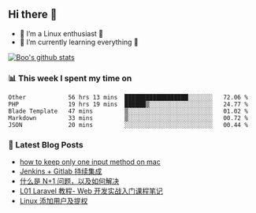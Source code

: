 ## Hi there 👋
* 🔭 I’m a Linux enthusiast 🐧️
* 🏃️ I’m currently learning everything 🏃️

[![Boo's github stats](https://github-readme-stats.vercel.app/api?username=0xAiKang)](https://github.com/anuraghazra/github-readme-stats)

<!-- [![Most Used Langs](https://github-readme-stats.vercel.app/api/top-langs/?username=0xAiKang)](https://github.com/anuraghazra/github-readme-stats) -->

### 📊 This week I spent my time on
<!--START_SECTION:waka-->
```text
Other            56 hrs 13 mins  ██████████████████░░░░░░░   72.06 % 
PHP              19 hrs 19 mins  ██████▒░░░░░░░░░░░░░░░░░░   24.77 % 
Blade Template   47 mins         ▒░░░░░░░░░░░░░░░░░░░░░░░░   01.02 % 
Markdown         33 mins         ▒░░░░░░░░░░░░░░░░░░░░░░░░   00.72 % 
JSON             20 mins         ░░░░░░░░░░░░░░░░░░░░░░░░░   00.44 % 
```
<!--END_SECTION:waka-->

### 📕 Latest Blog Posts
<!-- BLOG-POST-LIST:START -->
- [how to keep only one input method on mac](https://www.0x2beace.com/how-to-keep-only-one-input-method-on-mac/)
- [Jenkins + Gitlab 持续集成](https://www.0x2beace.com/jenkins-gitlab-continuous-integration/)
- [什么是 N+1 问题，以及如何解决](https://www.0x2beace.com/what-is-the-n-1-problem-and-how-to-solve-it/)
- [L01 Laravel 教程- Web 开发实战入门课程笔记](https://www.0x2beace.com/laravel-tutorial-notes-for-a-hands-on-introduction-to-web-development/)
- [Linux 添加用户及提权](https://www.0x2beace.com/linux-to-add-users-and-rights/)
<!-- BLOG-POST-LIST:END -->

